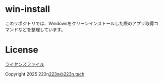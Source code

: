 # win-install

このリポジトリでは、Windowsをクリーンインストールした際のアプリ取得コマンドなどを整理しています。

# License

[ライセンスファイル](/LICENSE)

Copyright 2025 223n<223n@223n.tech>
 
